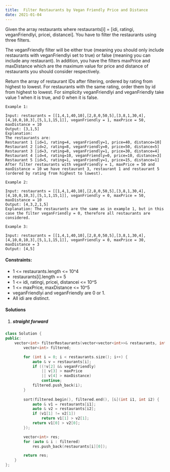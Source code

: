 ```yaml
---
title:  Filter Restaurants by Vegan Friendly Price and Distance
date: 2021-01-04
---
```

Given the array restaurants where  restaurants[i] = [idi, ratingi, veganFriendlyi, pricei, distancei]. You have to filter the restaurants using three filters.

The veganFriendly filter will be either true (meaning you should only include restaurants with veganFriendlyi set to true) or false (meaning you can include any restaurant). In addition, you have the filters maxPrice and maxDistance which are the maximum value for price and distance of restaurants you should consider respectively.

Return the array of restaurant IDs after filtering, ordered by rating from highest to lowest. For restaurants with the same rating, order them by id from highest to lowest. For simplicity veganFriendlyi and veganFriendly take value 1 when it is true, and 0 when it is false.

 

```
Example 1:

Input: restaurants = [[1,4,1,40,10],[2,8,0,50,5],[3,8,1,30,4],[4,10,0,10,3],[5,1,1,15,1]], veganFriendly = 1, maxPrice = 50, maxDistance = 10
Output: [3,1,5] 
Explanation: 
The restaurants are:
Restaurant 1 [id=1, rating=4, veganFriendly=1, price=40, distance=10]
Restaurant 2 [id=2, rating=8, veganFriendly=0, price=50, distance=5]
Restaurant 3 [id=3, rating=8, veganFriendly=1, price=30, distance=4]
Restaurant 4 [id=4, rating=10, veganFriendly=0, price=10, distance=3]
Restaurant 5 [id=5, rating=1, veganFriendly=1, price=15, distance=1] 
After filter restaurants with veganFriendly = 1, maxPrice = 50 and maxDistance = 10 we have restaurant 3, restaurant 1 and restaurant 5 (ordered by rating from highest to lowest). 

Example 2:

Input: restaurants = [[1,4,1,40,10],[2,8,0,50,5],[3,8,1,30,4],[4,10,0,10,3],[5,1,1,15,1]], veganFriendly = 0, maxPrice = 50, maxDistance = 10
Output: [4,3,2,1,5]
Explanation: The restaurants are the same as in example 1, but in this case the filter veganFriendly = 0, therefore all restaurants are considered.

Example 3:

Input: restaurants = [[1,4,1,40,10],[2,8,0,50,5],[3,8,1,30,4],[4,10,0,10,3],[5,1,1,15,1]], veganFriendly = 0, maxPrice = 30, maxDistance = 3
Output: [4,5]
```
 

#### Constraints:

-    1 <= restaurants.length <= 10^4
-    restaurants[i].length == 5
-    1 <= idi, ratingi, pricei, distancei <= 10^5
-    1 <= maxPrice, maxDistance <= 10^5
-    veganFriendlyi and veganFriendly are 0 or 1.
-    All idi are distinct.


#### Solutions

1. ##### straight forward

```cpp
class Solution {
public:
    vector<int> filterRestaurants(vector<vector<int>>& restaurants, int veganFriendly, int maxPrice, int maxDistance) {
        vector<int> filtered;

        for (int i = 0; i < restaurants.size(); i++) {
            auto & v = restaurants[i];
            if ((!v[2] && veganFriendly)
                || v[3] > maxPrice
                || v[4] > maxDistance)
                continue;
            filtered.push_back(i);
        }
        
        sort(filtered.begin(), filtered.end(), [&](int i1, int i2) {
            auto & v1 = restaurants[i1];
            auto & v2 = restaurants[i2];
            if (v1[1] != v2[1])
                return v1[1] > v2[1];
            return v1[0] > v2[0];
        });

        vector<int> res;
        for (auto & i : filtered)
            res.push_back(restaurants[i][0]);

        return res;
    }
};
```